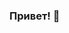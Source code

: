 ### Привет!  👋

<!--
**varvaramambetova/varvaramambetova** is a ✨ _special_ ✨ repository because its `README.md` (this file) appears on your GitHub profile.

- ✨ Окончила Омский государственный медицинский университет по специальности
"педиатрия". Во время обучения и работы врачом заинтересовалась современными
методами анализа данных, так как в медицине решение о методах диагностики и лечения
пациентов принимается на основании крупных статистических исследований. В итоге
решила углубить знания в области аналитики и статистических исследований и сменить
профессию. Обучилась на курсе Яндекс практикума по специальности "аналитик данных".
На данный момент получаю новые знания и навыки, решаю новые задачи в области
аналитики, визуализации, статистики.
- 📫 Связь со мной: телеграмм @varvaramambetova почта k.b.chernovi@yandex.ru
